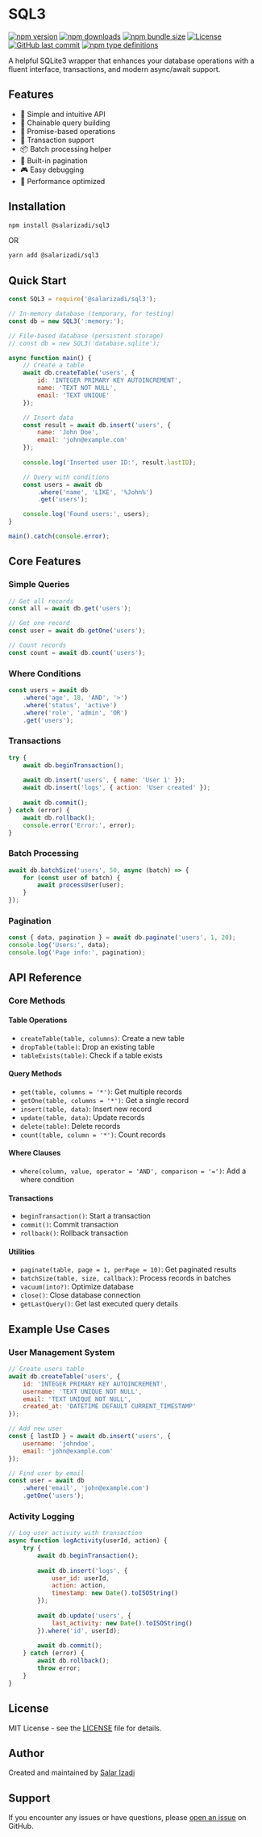 # SQL3

[![npm version](https://img.shields.io/npm/v/@salarizadi/sql3.svg)](https://www.npmjs.com/package/@salarizadi/sql3)
[![npm downloads](https://img.shields.io/npm/dm/@salarizadi/sql3.svg)](https://www.npmjs.com/package/@salarizadi/sql3)
[![npm bundle size](https://img.shields.io/bundlephobia/min/@salarizadi/sql3)](https://bundlephobia.com/package/@salarizadi/sql3)
[![License](https://img.shields.io/npm/l/@salarizadi/sql3)](https://github.com/salarizadi/sql3/blob/main/LICENSE)
[![GitHub last commit](https://img.shields.io/github/last-commit/salarizadi/sql3)](https://github.com/salarizadi/sql3/commits/main)
[![npm type definitions](https://img.shields.io/npm/types/@salarizadi/sql3)](https://www.npmjs.com/package/@salarizadi/sql3)

A helpful SQLite3 wrapper that enhances your database operations with a fluent interface, transactions, and modern async/await support.

## Features

- 🎯 Simple and intuitive API
- 🔗 Chainable query building
- 💫 Promise-based operations
- 🔄 Transaction support
- 📦 Batch processing helper
- 📄 Built-in pagination
- 🎮 Easy debugging
- 🚀 Performance optimized

## Installation

```bash
npm install @salarizadi/sql3
```
OR
```bash
yarn add @salarizadi/sql3
```

## Quick Start

```javascript
const SQL3 = require('@salarizadi/sql3');

// In-memory database (temporary, for testing)
const db = new SQL3(':memory:');

// File-based database (persistent storage)
// const db = new SQL3('database.sqlite');

async function main() {
    // Create a table
    await db.createTable('users', {
        id: 'INTEGER PRIMARY KEY AUTOINCREMENT',
        name: 'TEXT NOT NULL',
        email: 'TEXT UNIQUE'
    });

    // Insert data
    const result = await db.insert('users', {
        name: 'John Doe',
        email: 'john@example.com'
    });
    
    console.log('Inserted user ID:', result.lastID);

    // Query with conditions
    const users = await db
        .where('name', 'LIKE', '%John%')
        .get('users');

    console.log('Found users:', users);
}

main().catch(console.error);
```

## Core Features

### Simple Queries

```javascript
// Get all records
const all = await db.get('users');

// Get one record
const user = await db.getOne('users');

// Count records
const count = await db.count('users');
```

### Where Conditions

```javascript
const users = await db
    .where('age', 18, 'AND', '>')
    .where('status', 'active')
    .where('role', 'admin', 'OR')
    .get('users');
```

### Transactions

```javascript
try {
    await db.beginTransaction();
    
    await db.insert('users', { name: 'User 1' });
    await db.insert('logs', { action: 'User created' });
    
    await db.commit();
} catch (error) {
    await db.rollback();
    console.error('Error:', error);
}
```

### Batch Processing

```javascript
await db.batchSize('users', 50, async (batch) => {
    for (const user of batch) {
        await processUser(user);
    }
});
```

### Pagination

```javascript
const { data, pagination } = await db.paginate('users', 1, 20);
console.log('Users:', data);
console.log('Page info:', pagination);
```

## API Reference

### Core Methods

#### Table Operations
- `createTable(table, columns)`: Create a new table
- `dropTable(table)`: Drop an existing table
- `tableExists(table)`: Check if a table exists

#### Query Methods
- `get(table, columns = '*')`: Get multiple records
- `getOne(table, columns = '*')`: Get a single record
- `insert(table, data)`: Insert new record
- `update(table, data)`: Update records
- `delete(table)`: Delete records
- `count(table, column = '*')`: Count records

#### Where Clauses
- `where(column, value, operator = 'AND', comparison = '=')`: Add a where condition

#### Transactions
- `beginTransaction()`: Start a transaction
- `commit()`: Commit transaction
- `rollback()`: Rollback transaction

#### Utilities
- `paginate(table, page = 1, perPage = 10)`: Get paginated results
- `batchSize(table, size, callback)`: Process records in batches
- `vacuum(into?)`: Optimize database
- `close()`: Close database connection
- `getLastQuery()`: Get last executed query details

## Example Use Cases

### User Management System
```javascript
// Create users table
await db.createTable('users', {
    id: 'INTEGER PRIMARY KEY AUTOINCREMENT',
    username: 'TEXT UNIQUE NOT NULL',
    email: 'TEXT UNIQUE NOT NULL',
    created_at: 'DATETIME DEFAULT CURRENT_TIMESTAMP'
});

// Add new user
const { lastID } = await db.insert('users', {
    username: 'johndoe',
    email: 'john@example.com'
});

// Find user by email
const user = await db
    .where('email', 'john@example.com')
    .getOne('users');
```

### Activity Logging
```javascript
// Log user activity with transaction
async function logActivity(userId, action) {
    try {
        await db.beginTransaction();
        
        await db.insert('logs', {
            user_id: userId,
            action: action,
            timestamp: new Date().toISOString()
        });
        
        await db.update('users', {
            last_activity: new Date().toISOString()
        }).where('id', userId);
        
        await db.commit();
    } catch (error) {
        await db.rollback();
        throw error;
    }
}
```

## License

MIT License - see the [LICENSE](LICENSE) file for details.

## Author

Created and maintained by [Salar Izadi](https://salarizadi.ir)

## Support

If you encounter any issues or have questions, please [open an issue](https://github.com/salarizadi/sql3/issues) on GitHub.